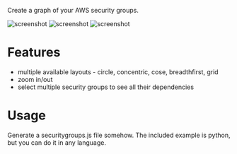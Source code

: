 Create a graph of your AWS security groups.

![screenshot](https://github.com/melbaa/securitygroups/blob/master/screen1.png)
![screenshot](https://github.com/melbaa/securitygroups/blob/master/screen2.png)
![screenshot](https://github.com/melbaa/securitygroups/blob/master/screen3.png)

# Features
* multiple available layouts - circle, concentric, cose, breadthfirst, grid
* zoom in/out
* select multiple security groups to see all their dependencies

# Usage
Generate a securitygroups.js file somehow. The included example is python,
but you can do it in any language.
